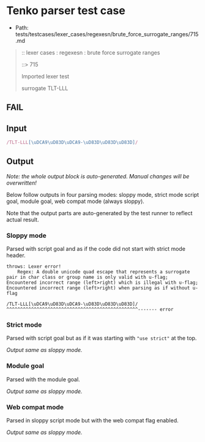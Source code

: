 # Tenko parser test case

- Path: tests/testcases/lexer_cases/regexesn/brute_force_surrogate_ranges/715.md

> :: lexer cases : regexesn : brute force surrogate ranges
>
> ::> 715
>
> Imported lexer test
>
> surrogate TLT-LLL

## FAIL

## Input

`````js
/TLT-LLL[\uDCA9\uD83D\uDCA9-\uD83D\uD83D\uD83D]/
`````

## Output

_Note: the whole output block is auto-generated. Manual changes will be overwritten!_

Below follow outputs in four parsing modes: sloppy mode, strict mode script goal, module goal, web compat mode (always sloppy).

Note that the output parts are auto-generated by the test runner to reflect actual result.

### Sloppy mode

Parsed with script goal and as if the code did not start with strict mode header.

`````
throws: Lexer error!
    Regex: A double unicode quad escape that represents a surrogate pair in char class or group name is only valid with u-flag; Encountered incorrect range (left>right) which is illegal with u-flag; Encountered incorrect range (left>right) when parsing as if without u-flag

/TLT-LLL[\uDCA9\uD83D\uDCA9-\uD83D\uD83D\uD83D]/
^^^^^^^^^^^^^^^^^^^^^^^^^^^^^^^^^^^^^^^^^^^^^^^^------- error
`````

### Strict mode

Parsed with script goal but as if it was starting with `"use strict"` at the top.

_Output same as sloppy mode._

### Module goal

Parsed with the module goal.

_Output same as sloppy mode._

### Web compat mode

Parsed in sloppy script mode but with the web compat flag enabled.

_Output same as sloppy mode._
